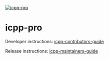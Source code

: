 [![icpp-pro](https://github.com/icppWorld/icpp-pro/actions/workflows/cicd.yml/badge.svg)](https://github.com/icppWorld/icpp-pro/actions/workflows/cicd.yml)
# icpp-pro

Developer instructions: [icpp-contributors-guide](https://github.com/icppWorld/icpp-wikis/blob/main/icpp-contributers-guide.md)

Release instructions: [icpp-maintainers-guide](https://github.com/icppWorld/icpp-wikis/blob/main/icpp-maintainers-guide.md)